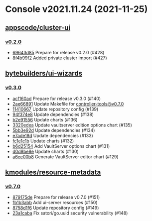 # Console v2021.11.24 (2021-11-25)


## [appscode/cluster-ui](https://github.com/appscode/cluster-ui)

### [v0.2.0](https://github.com/appscode/cluster-ui/releases/tag/v0.2.0)

- [69643d85](https://github.com/appscode/cluster-ui/commit/69643d85) Prepare for release v0.2.0 (#428)
- [8f4b99f2](https://github.com/appscode/cluster-ui/commit/8f4b99f2) Added private cluster import (#427)



## [bytebuilders/ui-wizards](https://github.com/bytebuilders/ui-wizards)

### [v0.3.0](https://github.com/bytebuilders/ui-wizards/releases/tag/v0.3.0)

- [acf160ad](https://github.com/bytebuilders/ui-wizards/commit/acf160ad) Prepare for release v0.3.0 (#140)
- [2ae66891](https://github.com/bytebuilders/ui-wizards/commit/2ae66891) Update Makefile for controller-tools@v0.7.0
- [11410667](https://github.com/bytebuilders/ui-wizards/commit/11410667) Update repository config (#139)
- [94f374e8](https://github.com/bytebuilders/ui-wizards/commit/94f374e8) Update dependencies (#138)
- [b2e91556](https://github.com/bytebuilders/ui-wizards/commit/b2e91556) Update charts (#136)
- [3320edea](https://github.com/bytebuilders/ui-wizards/commit/3320edea) Update vaultserver edition options chart (#135)
- [5bb3e92d](https://github.com/bytebuilders/ui-wizards/commit/5bb3e92d) Update dependencies (#134)
- [e7ade18d](https://github.com/bytebuilders/ui-wizards/commit/e7ade18d) Update dependencies (#133)
- [fc1e1c1b](https://github.com/bytebuilders/ui-wizards/commit/fc1e1c1b) Update charts (#132)
- [b6d25154](https://github.com/bytebuilders/ui-wizards/commit/b6d25154) Add VaultServer options chart (#131)
- [d0d8be8e](https://github.com/bytebuilders/ui-wizards/commit/d0d8be8e) Update charts (#130)
- [a6ee00b8](https://github.com/bytebuilders/ui-wizards/commit/a6ee00b8) Generate VaultServer editor chart (#129)



## [kmodules/resource-metadata](https://github.com/kmodules/resource-metadata)

### [v0.7.0](https://github.com/kmodules/resource-metadata/releases/tag/v0.7.0)

- [879175de](https://github.com/kmodules/resource-metadata/commit/879175de) Prepare for release v0.7.0 (#151)
- [1b1b3abb](https://github.com/kmodules/resource-metadata/commit/1b1b3abb) Add ui-server resources (#150)
- [8758d1f6](https://github.com/kmodules/resource-metadata/commit/8758d1f6) Update repository config (#149)
- [23a1caba](https://github.com/kmodules/resource-metadata/commit/23a1caba) Fix satori/go.uuid security vulnerability (#148)



